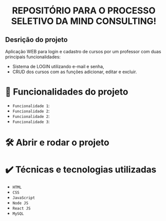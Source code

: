 <h1 align="center"> REPOSITÓRIO PARA O PROCESSO SELETIVO DA MIND CONSULTING! </h1>

<h2>Desrição do projeto</h2>

Aplicação WEB para login e cadastro de cursos por um professor com duas principais funcionalidades:
 
- Sistema de LOGIN utilizando e-mail e senha,
- CRUD dos cursos com as funções adicionar, editar e excluir. 
      
# :hammer: Funcionalidades do projeto

- `Funcionalidade 1`: 
- `Funcionalidade 2`: 
- `Funcionalidade 2`: 
- `Funcionalidade 3`: 

# 🛠️ Abrir e rodar o projeto


# ✔️ Técnicas e tecnologias utilizadas

- ``HTML``
- ``CSS``
- ``JavaScript``
- ``Node JS``
- ``React JS``
- ``MySQL``

